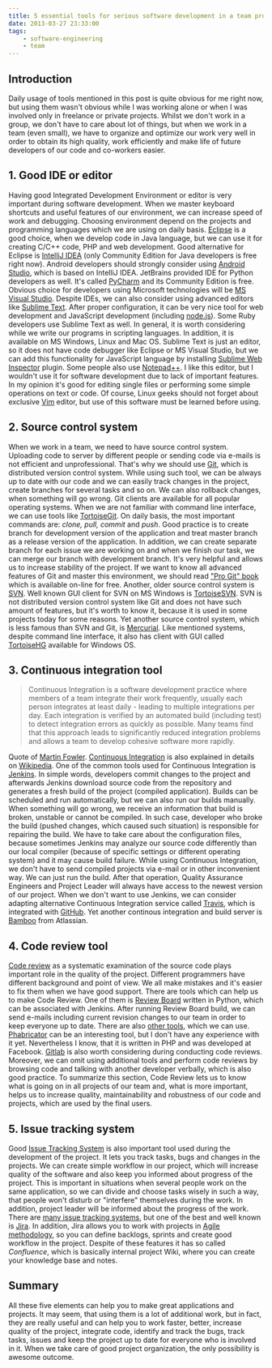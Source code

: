 ```yaml
---
title: 5 essential tools for serious software development in a team projects 
date: 2013-03-27 23:33:00
tags:
    - software-engineering
    - team
---
```


Introduction
------------

Daily usage of tools mentioned in this post is quite obvious for me right now, but using them wasn't obvious while I was working alone or when I was involved only in freelance or private projects. Whilst we don't work in a group, we don't have to care about lot of things, but when we work in a team (even small), we have to organize and optimize our work very well in order to obtain its high quality, work efficiently and make life of future developers of our code and co-workers easier.

1\. Good IDE or editor
----------------------

Having good Integrated Development Environment or editor is very important during software development. When we master keyboard shortcuts and useful features of our environment, we can increase speed of work and debugging. Choosing environment depend on the projects and programming languages which we are using on daily basis. [Eclipse](http://www.eclipse.org/) is a good choice, when we develop code in Java language, but we can use it for creating C/C++ code, PHP and web development. Good alternative for Eclipse is [IntelliJ IDEA](http://www.jetbrains.com/idea/) (only Community Edition for Java developers is free right now). Android developers should strongly consider using [Android Studio](http://developer.android.com/sdk/installing/studio.html), which is based on IntelliJ IDEA. JetBrains provided IDE for Python developers as well. It's called [PyCharm](http://www.jetbrains.com/pycharm/) and its Community Edition is free. Obvious choice for developers using Microsoft technologies will be [MS Visual Studio](http://www.microsoft.com/visualstudio/eng). Despite IDEs, we can also consider using advanced editors like [Sublime Text](http://www.sublimetext.com/). After proper configuration, it can be very nice tool for web development and JavaScript development (including [node.js](http://nodejs.org/)). Some Ruby developers use Sublime Text as well. In general, it is worth considering while we write our programs in scripting languages. In addition, it is available on MS Windows, Linux and Mac OS. Sublime Text is just an editor, so it does not have code debugger like Eclipse or MS Visual Studio, but we can add this functionality for JavaScript language by installing [Sublime Web Inspector](http://sokolovstas.github.com/SublimeWebInspector/) plugin. Some people also use [Notepad++](http://notepad-plus-plus.org/). I like this editor, but I wouldn't use it for software development due to lack of important features. In my opinion it's good for editing single files or performing some simple operations on text or code. Of course, Linux geeks should not forget about exclusive [Vim](http://www.vim.org/) editor, but use of this software must be learned before using.

2\. Source control system
-------------------------

When we work in a team, we need to have source control system. Uploading code to server by different people or sending code via e-mails is not efficient and unprofessional. That's why we should use [Git](http://git-scm.com/ "Git"), which is distributed version control system. While using such tool, we can be always up to date with our code and we can easily track changes in the project, create branches for several tasks and so on. We can also rollback changes, when something will go wrong. Git clients are available for all popular operating systems. When we are not familiar with command line interface, we can use tools like [TortoiseGit](https://code.google.com/p/tortoisegit/). On daily basis, the most important commands are: _clone, pull, commit_ and _push_. Good practice is to create branch for development version of the application and treat master branch as a release version of the application. In addition, we can create separate branch for each issue we are working on and when we finish our task, we can merge our branch with development branch. It's very helpful and allows us to increase stability of the project. If we want to know all advanced features of Git and master this environment, we should read ["Pro Git" book](http://git-scm.com/book) which is available on-line for free. Another, older source control system is [SVN](http://subversion.tigris.org/). Well known GUI client for SVN on MS Windows is [TortoiseSVN](http://tortoisesvn.net/). SVN is not distributed version control system like Git and does not have such amount of features, but it's worth to know it, because it is used in some projects today for some reasons. Yet another source control system, which is less famous than SVN and Git, is [Mercurial](http://mercurial.selenic.com/). Like mentioned systems, despite command line interface, it also has client with GUI called [TortoiseHG](http://mercurial.selenic.com/downloads/) available for Windows OS.

3\. Continuous integration tool
-------------------------------

> Continuous Integration is a software development practice where members of a team integrate their work frequently, usually each person integrates at least daily - leading to multiple integrations per day. Each integration is verified by an automated build (including test) to detect integration errors as quickly as possible. Many teams find that this approach leads to significantly reduced integration problems and allows a team to develop cohesive software more rapidly.

Quote of [Martin Fowler](http://www.martinfowler.com/articles/continuousIntegration.html). [Continuous Integration](http://en.wikipedia.org/wiki/Continuous_integration) is also explained in details on [Wikipedia](http://en.wikipedia.org/wiki/Continuous_integration). One of the common tools used for Continuous Integration is [Jenkins](http://jenkins-ci.org/). In simple words, developers commit changes to the project and afterwards Jenkins download source code from the repository and generates a fresh build of the project (compiled application). Builds can be scheduled and run automatically, but we can also run our builds manually. When something will go wrong, we receive an information that build is broken, unstable or cannot be compiled. In such case, developer who broke the build (pushed changes, which caused such situation) is responsible for repairing the build. We have to take care about the configuration files, because sometimes Jenkins may analyze our source code differently than our local compiler (because of specific settings or different operating system) and it may cause build failure. While using Continuous Integration, we don't have to send compiled projects via e-mail or in other inconvenient way. We can just run the build. After that operation, Quality Assurance Engineers and Project Leader will always have access to the newest version of our project. When we don't want to use Jenkins, we can consider adapting alternative Continuous Integration service called [Travis](http://about.travis-ci.org/docs/user/getting-started/), which is integrated with [GitHub](https://github.com). Yet another continous integration and build server is [Bamboo](https://www.atlassian.com/software/bamboo) from Atlassian.

4\. Code review tool
--------------------

[Code review](http://en.wikipedia.org/wiki/Code_review) as a systematic examination of the source code plays important role in the quality of the project. Different programmers have different background and point of view. We all make mistakes and it's easier to fix them when we have good support. There are tools which can help us to make Code Review. One of them is [Review Board](http://www.reviewboard.org/) written in Python, which can be associated with Jenkins. After running Review Board build, we can send e-mails including current revision changes to our team in order to keep everyone up to date. There are also [other tools](http://en.wikipedia.org/wiki/List_of_tools_for_code_review "List of tools for code review"), which we can use. [Phabricator](http://phabricator.org/) can be an interesting tool, but I don't have any experience with it yet. Nevertheless I know, that it is written in PHP and was developed at Facebook. [Gitlab](https://www.gitlab.com/) is also worth considering during conducting code reviews. Moreover, we can omit using additional tools and perform code reviews by browsing code and talking with another developer verbally, which is also good practice. To summarize this section, Code Review lets us to know what is going on in all projects of our team and, what is more important, helps us to increase quality, maintainability and robustness of our code and projects, which are used by the final users.

5\. Issue tracking system
-------------------------

Good [Issue Tracking System](http://en.wikipedia.org/wiki/Issue_tracking_system) is also important tool used during the development of the project. It lets you track tasks, bugs and changes in the projects. We can create simple workflow in our project, which will increase quality of the software and also keep you informed about progress of the project. This is important in situations when several people work on the same application, so we can divide and choose tasks wisely in such a way, that people won't disturb or "interfere" themselves during the work. In addition, project leader will be informed about the progress of the work. There are [many issue tracking systems](http://en.wikipedia.org/wiki/Comparison_of_issue_tracking_systems "Comparison of issue tracking systems"), but one of the best and well known is [Jira](http://www.atlassian.com/software/jira/overview). In addition, Jira allows you to work with projects in [Agile methodology](http://en.wikipedia.org/wiki/Agile_software_development), so you can define backlogs, sprints and create good workflow in the project. Despite of these features it has so called _Confluence_, which is basically internal project Wiki, where you can create your knowledge base and notes.

Summary
-------

All these five elements can help you to make great applications and projects. It may seem, that using them is a lot of additional work, but in fact, they are really useful and can help you to work faster, better, increase quality of the project, integrate code, identify and track the bugs, track tasks, issues and keep the project up to date for everyone who is involved in it. When we take care of good project organization, the only possibility is awesome outcome.
